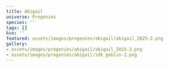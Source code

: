 ```yaml
---
title: Abigail
universe: Progenies
species: ''
tags: []
bio: ''
featured: assets/images/progenies/abigail/abigail_2025-2.png
gallery:
- assets/images/progenies/abigail/abigail_2025-2.png
- assets/images/progenies/abigail/idk_goblin-2.png
---
```


